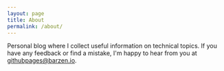```yaml
---
layout: page
title: About
permalink: /about/
---
```


Personal blog where I collect useful information on technical topics. If you have any feedback or find a mistake, I'm happy to hear from you at githubpages@barzen.io. 